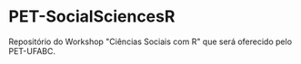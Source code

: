 # PET-SocialSciencesR
Repositório do Workshop "Ciências Sociais com R" que será oferecido pelo PET-UFABC.
